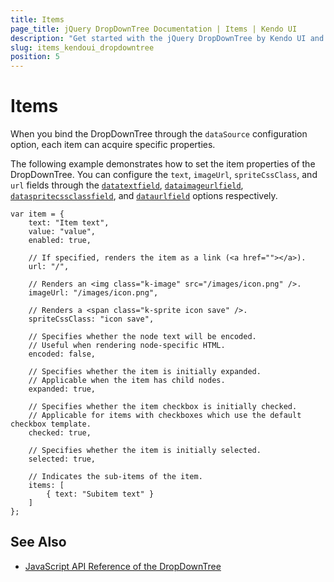 ```yaml
---
title: Items
page_title: jQuery DropDownTree Documentation | Items | Kendo UI
description: "Get started with the jQuery DropDownTree by Kendo UI and set its item properties."
slug: items_kendoui_dropdowntree
position: 5
---
```


# Items

When you bind the DropDownTree through the `dataSource` configuration option, each item can acquire specific properties.

The following example demonstrates how to set the item properties of the DropDownTree. You can configure the `text`, `imageUrl`, `spriteCssClass`, and `url` fields through the [`datatextfield`](/api/javascript/ui/dropdowntree#configuration-dataTextField), [`dataimageurlfield`](/api/javascript/ui/dropdowntree#configuration-dataImageUrlField), [`dataspritecssclassfield`](/api/javascript/ui/dropdowntree#configuration-dataSpriteCssClassField), and [`dataurlfield`](/api/javascript/ui/dropdowntree#configuration-dataUrlField) options respectively.

    var item = {
        text: "Item text",
        value: "value",
        enabled: true,

        // If specified, renders the item as a link (<a href=""></a>).
        url: "/",

        // Renders an <img class="k-image" src="/images/icon.png" />.
        imageUrl: "/images/icon.png",

        // Renders a <span class="k-sprite icon save" />.
        spriteCssClass: "icon save",

        // Specifies whether the node text will be encoded.
        // Useful when rendering node-specific HTML.
        encoded: false,

        // Specifies whether the item is initially expanded.
        // Applicable when the item has child nodes.
        expanded: true,

        // Specifies whether the item checkbox is initially checked.
        // Applicable for items with checkboxes which use the default checkbox template.
        checked: true,

        // Specifies whether the item is initially selected.
        selected: true,

        // Indicates the sub-items of the item.
        items: [
            { text: "Subitem text" }
        ]
    };

## See Also

* [JavaScript API Reference of the DropDownTree](/api/javascript/ui/dropdowntree)
